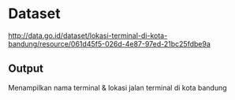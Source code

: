 Dataset
=======
http://data.go.id/dataset/lokasi-terminal-di-kota-bandung/resource/061d45f5-026d-4e87-97ed-21bc25fdbe9a


Output
------
Menampilkan nama terminal & lokasi jalan terminal di kota bandung
